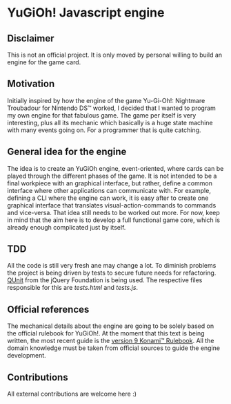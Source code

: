# YuGiOh! Javascript engine


## Disclaimer

This is not an official project. It is only moved by personal willing to build an engine for the game card.

## Motivation

Initially inspired by how the engine of the game Yu-Gi-Oh!: Nightmare Troubadour for Nintendo DS™ worked, I decided that I wanted to program my own engine for that fabulous game.
The game per itself is very interesting, plus all its mechanic which basically is a huge state machine with many events going on. For a programmer that is quite catching.

## General idea for the engine

The idea is to create an YuGiOh engine, event-oriented, where cards can be played through the different phases of the game. It is not intended to be a final workpiece with an graphical interface, but rather, define a common interface where other applications can communicate with.
For example, defining a CLI where the engine can work, it is easy after to create one graphical interface that translates visual-action-commands to commands and vice-versa.
That idea still needs to be worked out more. For now, keep in mind that the aim here is to develop a full functional game core, which is already enough complicated just by itself. 

## TDD

All the code is still very fresh ane may change a lot. To diminish problems the project is being driven by tests to secure future needs for refactoring.
[QUnit](http://qunitjs.com/) from the jQuery Foundation is being used. The respective files responsible for this are *tests.html* and *tests.js*. 

## Official references

The mechanical details about the engine are going to be solely based on the official rulebook for YuGiOh!.
At the moment that this text is being written, the most recent guide is the [version 9 Konami™ Rulebook](http://www.yugioh-card.com/uk/rulebook/Rulebook_v9_en.pdf).
All the domain knowledge must be taken from official sources to guide the engine development.

## Contributions

All external contributions are welcome here :)
